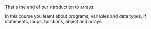 That's the end of our introduction to arrays. 

In this course you learnt about programs, variables and data types, if statements, loops, functions, object and arrays.